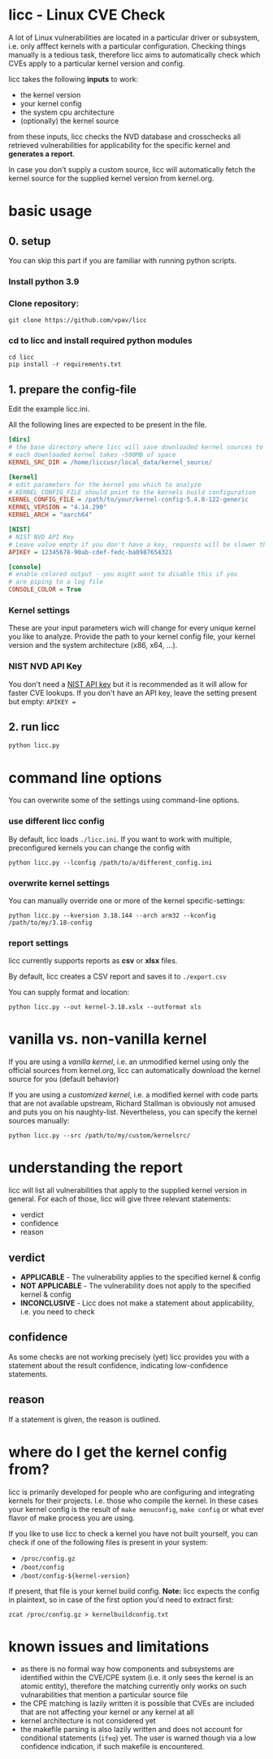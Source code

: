 # licc - Linux CVE Check

A lot of Linux vulnerabilities are located in a particular driver or subsystem, i.e. only afffect kernels with a particular configuration. Checking things manually is a tedious task, therefore licc aims to automatically check which CVEs apply to a particular kernel version and config.

licc takes the following **inputs** to work:

* the kernel version
* your kernel config
* the system cpu architecture
* (optionally) the kernel source

from these inputs, licc checks the NVD database and crosschecks all retrieved vulnerabilities for applicability for the specific kernel and **generates a report**.

In case you don't supply a custom source, licc will automatically fetch the kernel source for the supplied kernel version from kernel.org.

# basic usage

## 0. setup

You can skip this part if you are familiar with running python scripts.

### Install python 3.9

### Clone repository:
    git clone https://github.com/vpav/licc

### cd to licc and install required python modules
    cd licc
    pip install -r requirements.txt

## 1. prepare the config-file

Edit the example licc.ini.

All the following lines are expected to be present in the file.


```ini
[dirs]
# the base directory where licc will save downloaded kernel sources to
# each downloaded kernel takes ~500MB of space
KERNEL_SRC_DIR = /home/liccusr/local_data/kernel_source/

[kernel]
# edit parameters for the kernel you which to analyze
# KERNEL_CONFIG_FILE should point to the kernels build configuration
KERNEL_CONFIG_FILE = /path/to/your/kernel-config-5.4.0-122-generic
KERNEL_VERSION = "4.14.290"
KERNEL_ARCH = "aarch64"

[NIST]
# NIST NVD API Key
# Leave value empty if you don't have a key, requests will be slower though
APIKEY = 12345678-90ab-cdef-fedc-ba0987654321  

[console]
# enable colored output - you might want to disable this if you 
# are piping to a log file
CONSOLE_COLOR = True
```

### Kernel settings

These are your input parameters wich will change for every unique kernel you like to analyze. Provide the path to your kernel config file, your kernel version and the system architecture (x86, x64, ...).

### NIST NVD API Key

You don't need a [NIST API key](https://nvd.nist.gov/developers/request-an-api-key) but it is recommended as it will allow for faster CVE lookups. If you don't have an API key, leave the setting present but empty: `APIKEY = `

## 2. run licc

```
python licc.py
```

# command line options

You can overwrite some of the settings using command-line options.

### use different licc config

By default, licc loads `./licc.ini`. If you want to work with multiple, preconfigured kernels you can change the config with

```
python licc.py --lconfig /path/to/a/different_config.ini
```

### overwrite kernel settings

You can manually override one or more of the kernel specific-settings:
```
python licc.py --kversion 3.18.144 --arch arm32 --kconfig /path/to/my/3.18-config
```

### report settings

licc currently supports reports as **csv** or **xlsx** files.

By default, licc creates a CSV report and saves it to `./export.csv`

You can supply format and location:

```
python licc.py --out kernel-3.18.xslx --outformat xls
```


# vanilla vs. non-vanilla kernel

If you are using a *vanilla kernel*, i.e. an unmodified kernel using only the official sources from kernel.org, licc can automatically download the kernel source for you (default behavior)

If you are using a *customized kernel*, i.e. a modified kernel with code parts that are not available upstream, Richard Stallman is obviously not amused and puts you on his naughty-list. Nevertheless, you can specify the kernel sources manually:

```
python licc.py --src /path/to/my/custom/kernelsrc/
```

# understanding the report

licc will list all vulnerabilities that apply to the supplied kernel version in general. For each of those, licc will give three relevant statements:

* verdict
* confidence
* reason

## verdict

* **APPLICABLE** - The vulnerability applies to the specified kernel & config
* **NOT APPLICABLE** - The vulnerability does not apply to the specified kernel & config
* **INCONCLUSIVE** - Licc does not make a statement about applicability, i.e. you need to check 

## confidence

As some checks are not working precisely (yet) licc provides you with a statement about the result confidence, indicating low-confidence statements.

## reason

If a statement is given, the reason is outlined.

# where do I get the kernel config from?

licc is primarily developed for people who are configuring and integrating kernels for their projects. I.e. those who compile the kernel. 
In these cases your kernel config is the result of  `make menuconfig`, `make config` or what ever flavor of make process you are using.

If you like to use licc to check a kernel you have not built yourself, you can check if one of the following files is present in your system:

* `/proc/config.gz`
* `/boot/config`
* `/boot/config-${kernel-version}`

If present, that file is your kernel build config. **Note:** licc expects the config in plaintext, so in case of the first option you'd need to extract first:

```
zcat /proc/config.gz > kernelbuildconfig.txt
```

# known issues and limitations

- as there is no formal way how components and subsystems are identified within the CVE/CPE system (i.e. it only sees the kernel is an atomic entity), therefore the matching currently only works on such vulnarabilities that mention a particular source file
- the CPE matching is lazily written it is possible that CVEs are included that are not affecting your kernel or any kernel at all
- kernel architecture is not considered yet
- the makefile parsing is also lazily written and does not account for conditional statements (`ifeq`) yet. The user is warned though via a low confidence indication, if such makefile is encountered.